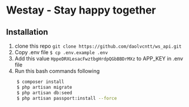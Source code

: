# Westay - Stay happy together

## Installation

1. clone this repo `git clone https://github.com/daolvcntt/ws_api.git`
2. Copy .env file `$ cp .env.example .env`
3. Add this value `HppeDRXLesacFwztbgHrdpQGbBBDrMXz` to APP_KEY in .env file
4. Run this bash commands following
```bash
    $ composer install
    $ php artisan migrate
    $ php artisan db:seed
    $ php artisan passport:install --force
```
